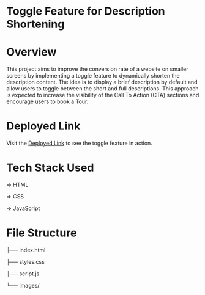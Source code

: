 # Toggle Feature for Description Shortening

# Overview
This project aims to improve the conversion rate of a website on smaller screens by implementing a toggle feature to dynamically shorten the description content. The idea is to display a brief description by default and allow users to toggle between the short and full descriptions. This approach is expected to increase the visibility of the Call To Action (CTA) sections and encourage users to book a Tour.

# Deployed Link
Visit the [Deployed Link](https://656eee67d748a017274199e4--delightful-strudel-5e1263.netlify.app/) to see the toggle feature in action.

# Tech Stack Used
=> HTML

=> CSS

=> JavaScript

# File Structure

├── index.html

├── styles.css

├── script.js

└── images/


